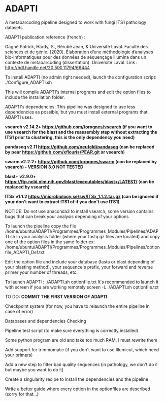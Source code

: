 # ADAPTI
A metabarcoding pipeline designed to work with fungi ITS1 pathology datasets


ADAPTI publication reference (french) :

Gagné Patrick, Hardy, S., Bérubé Jean, & Université Laval. Faculté des sciences et de génie. (2020). 
Élaboration d’une méthodologie d’analyses bio-informatiques pour des données de séquençage illumina dans un contexte de metabarcoding (dissertation). 
Université Laval.
Link : http://hdl.handle.net/20.500.11794/66444

To install ADAPTI (no admin right needed), launch the configuration script:
./Configure_ADAPTI.sh

This will compile ADAPTI's internal programs and edit the option files to include the installation folder.

ADAPTI's dependencies:
This pipeline was designed to use less dependencies as possible, but you must install external programs that ADAPTI uses.

**vsearch v2.14.2+ https://github.com/torognes/vsearch (if you want to use vsearch for the blast and the reassembly step without extracting the ITS1 prior to clustering, this is the only dependency you need)**

**pandaseq v2.11 https://github.com/neufeld/pandaseq (can be replaced by pear https://github.com/xflouris/PEAR.git or vsearch)**

**swarm v2.2.2+ https://github.com/torognes/swarm (can be replaced by vsearch) - VERSION 3.0 NOT TESTED**

**blast+ v2.9.0+ https://ftp.ncbi.nlm.nih.gov/blast/executables/blast+/LATEST/ (can be replaced by vsearch)**

**ITSx v1.1.2 https://microbiology.se/sw/ITSx_1.1.2.tar.gz (can be ignored if your don't want to extract ITS1 of if you don't use ITS1)**


NOTICE: Do not use anaconda3 to install vsearch, some version contains bugs that can break your analysis depending of your options

To launch the pipeline copy the file /home/ubuntu/ADAPTI/Programmes/Programmes_Modules/Pipelines/ADAPTI.sh in your analysis folder (where your fastq.gz files are located)
and copy one of the option files in the same folder ex: /home/ubuntu/ADAPTI/Programmes/Programmes_Modules/Pipelines/optionfile_ADAPTI_Def.txt

Edit the option file and include your database (fasta or blast depending of your blasting method), your sequence's prefix, your forward and reverse primer your number of threads, etc.

To launch ADAPTI :
./ADAPTI.sh optionfile.txt
It's recommended to launch it with screen if you are working remotely
screen -L ./ADAPTI.sh optionfile.txt


TO DO:
**COMMIT THE FIRST VERSION OF ADAPTI**

Checkpoint system (for now, you have to relaunch the entire pipeline in case of error)

Databases and dependencies Checking

Pipeline test script (to make sure everything is correctly installed)

Some python program are old and take too much RAM, I must rewrite them

Add support for trimmomatic (if you don't want to use Illumicut, which need your primers)

Add a new step to filter bad quality sequences (in pathology, we don't do it but maybe you want to do it)

Create a singularity recipe to install the dependencies and the pipeline

Write a better guide where every option in the optionfiles are described (sorry for that...)
